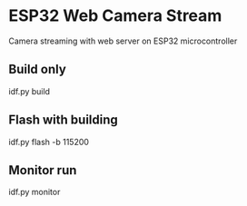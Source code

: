 # ESP32 Web Camera Stream
Camera streaming with web server on ESP32 microcontroller

## Build only
idf.py build

## Flash with building
idf.py flash -b 115200

## Monitor run
idf.py monitor
